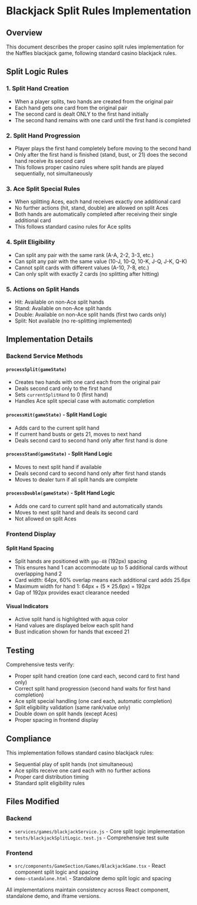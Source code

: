 # Blackjack Split Rules Implementation

## Overview

This document describes the proper casino split rules implementation for the Naffles blackjack game, following standard casino blackjack rules.

## Split Logic Rules

### 1. Split Hand Creation
- When a player splits, two hands are created from the original pair
- Each hand gets one card from the original pair
- The second card is dealt ONLY to the first hand initially
- The second hand remains with one card until the first hand is completed

### 2. Split Hand Progression
- Player plays the first hand completely before moving to the second hand
- Only after the first hand is finished (stand, bust, or 21) does the second hand receive its second card
- This follows proper casino rules where split hands are played sequentially, not simultaneously

### 3. Ace Split Special Rules
- When splitting Aces, each hand receives exactly one additional card
- No further actions (hit, stand, double) are allowed on split Aces
- Both hands are automatically completed after receiving their single additional card
- This follows standard casino rules for Ace splits

### 4. Split Eligibility
- Can split any pair with the same rank (A-A, 2-2, 3-3, etc.)
- Can split any pair with the same value (10-J, 10-Q, 10-K, J-Q, J-K, Q-K)
- Cannot split cards with different values (A-10, 7-8, etc.)
- Can only split with exactly 2 cards (no splitting after hitting)

### 5. Actions on Split Hands
- Hit: Available on non-Ace split hands
- Stand: Available on non-Ace split hands
- Double: Available on non-Ace split hands (first two cards only)
- Split: Not available (no re-splitting implemented)

## Implementation Details

### Backend Service Methods

#### `processSplit(gameState)`
- Creates two hands with one card each from the original pair
- Deals second card only to the first hand
- Sets `currentSplitHand` to 0 (first hand)
- Handles Ace split special case with automatic completion

#### `processHit(gameState)` - Split Hand Logic
- Adds card to the current split hand
- If current hand busts or gets 21, moves to next hand
- Deals second card to second hand only after first hand is done

#### `processStand(gameState)` - Split Hand Logic
- Moves to next split hand if available
- Deals second card to second hand only after first hand stands
- Moves to dealer turn if all split hands are complete

#### `processDouble(gameState)` - Split Hand Logic
- Adds one card to current split hand and automatically stands
- Moves to next split hand and deals its second card
- Not allowed on split Aces

### Frontend Display

#### Split Hand Spacing
- Split hands are positioned with `gap-48` (192px) spacing
- This ensures hand 1 can accommodate up to 5 additional cards without overlapping hand 2
- Card width: 64px, 60% overlap means each additional card adds 25.6px
- Maximum width for hand 1: 64px + (5 × 25.6px) = 192px
- Gap of 192px provides exact clearance needed

#### Visual Indicators
- Active split hand is highlighted with aqua color
- Hand values are displayed below each split hand
- Bust indication shown for hands that exceed 21

## Testing

Comprehensive tests verify:
- Proper split hand creation (one card each, second card to first hand only)
- Correct split hand progression (second hand waits for first hand completion)
- Ace split special handling (one card each, automatic completion)
- Split eligibility validation (same rank/value only)
- Double down on split hands (except Aces)
- Proper spacing in frontend display

## Compliance

This implementation follows standard casino blackjack rules:
- Sequential play of split hands (not simultaneous)
- Ace splits receive one card each with no further actions
- Proper card distribution timing
- Standard split eligibility rules

## Files Modified

### Backend
- `services/games/blackjackService.js` - Core split logic implementation
- `tests/blackjackSplitLogic.test.js` - Comprehensive test suite

### Frontend
- `src/components/GameSection/Games/BlackjackGame.tsx` - React component split logic and spacing
- `demo-standalone.html` - Standalone demo split logic and spacing

All implementations maintain consistency across React component, standalone demo, and iframe versions.